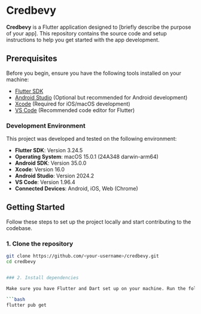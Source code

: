 # Credbevy

**Credbevy** is a Flutter application designed to [briefly describe the purpose of your app]. This repository contains the source code and setup instructions to help you get started with the app development.

## Prerequisites

Before you begin, ensure you have the following tools installed on your machine:

- [Flutter SDK](https://flutter.dev/docs/get-started/install)
- [Android Studio](https://developer.android.com/studio) (Optional but recommended for Android development)
- [Xcode](https://developer.apple.com/xcode/) (Required for iOS/macOS development)
- [VS Code](https://code.visualstudio.com/) (Recommended code editor for Flutter)

### Development Environment

This project was developed and tested on the following environment:

- **Flutter SDK**: Version 3.24.5
- **Operating System**: macOS 15.0.1 (24A348 darwin-arm64)
- **Android SDK**: Version 35.0.0
- **Xcode**: Version 16.0
- **Android Studio**: Version 2024.2
- **VS Code**: Version 1.96.4
- **Connected Devices**: Android, iOS, Web (Chrome)

## Getting Started

Follow these steps to set up the project locally and start contributing to the codebase.

### 1. Clone the repository

```bash
git clone https://github.com/<your-username>/credbevy.git
cd credbevy


### 2. Install dependencies

Make sure you have Flutter and Dart set up on your machine. Run the following command to install all the necessary dependencies:

```bash
flutter pub get
